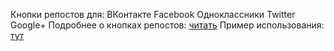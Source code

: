 Кнопки репостов для:
ВКонтакте
Facebook
Одноклассники
Twitter
Google+
Подробнее о кнопках репостов: <a href="https://vk-book.ru/knopki-repostov-v-socialnye-seti-s-pomoshhyu-javascript/">читать</a>
Пример использования: <a href="https://vk-book.ru/folder-test/share/">тут</a>
